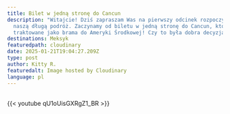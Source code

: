 ```yaml
---
title: Bilet w jedną stronę do Cancun
description: "Witajcie! Dziś zapraszam Was na pierwszy odcinek rozpoczynający
  naszą długą podróż. Zaczynamy od biletu w jedną stronę do Cancun, które jest
  traktowane jako brama do Ameryki Środkowej! Czy to była dobra decyzja? "
destinations: Meksyk
featuredpath: cloudinary
date: 2025-01-21T19:04:27.209Z
type: post
author: Kitty R.
featuredalt: Image hosted by Cloudinary
language: pl
---
```

<br>{{< youtube qU1oUisGXRgZ1_BR >}}</br>

